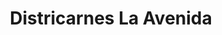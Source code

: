 ---
title: "Districarnes La Avenida"
url: /chiquinquira/districarnes-la-avenida/
shop: Metzgerei
---